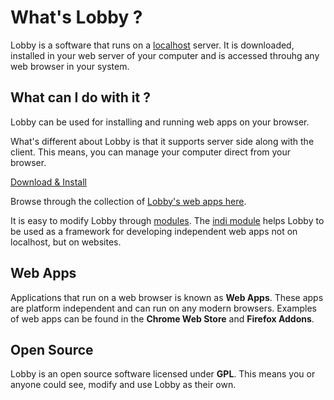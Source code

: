 # What's Lobby ?

Lobby is a software that runs on a [localhost](http://en.wikipedia.org/wiki/Localhost) server. It is downloaded, installed in your web server of your computer and is accessed throuhg any web browser in your system.

## What can I do with it ?

Lobby can be used for installing and running web apps on your browser.

What's different about Lobby is that it supports server side along with the client. This means, you can manage your computer direct from your browser.

[Download & Install](/download)

Browse through the collection of [Lobby's web apps here](/apps).

It is easy to modify Lobby through [modules](/docs/modules). The [indi module](/mods/indi) helps Lobby to be used as a framework for developing independent web apps not on localhost, but on websites.

## Web Apps

Applications that run on a web browser is known as **Web Apps**. These apps are platform independent and can run on any modern browsers. Examples of web apps can be found in the **Chrome Web Store** and **Firefox Addons**.

## Open Source

Lobby is an open source software licensed under **GPL**. This means you or anyone could see, modify and use Lobby as their own.
